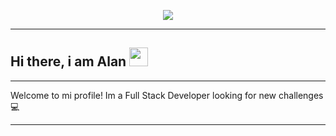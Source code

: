 <p align="center">
<img src="https://i.imgur.com/szZJrEU.png"/>
</p>

---

## Hi there, i am Alan <img src="https://user-images.githubusercontent.com/42378118/110234147-e3259600-7f4e-11eb-95be-0c4047144dea.gif" width="30">
---
Welcome to mi profile! Im a Full Stack Developer looking for new challenges 💻

---
